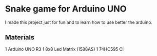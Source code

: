 # Snake game for Arduino UNO

I made this project just for fun and to learn how to use better the arduino.

## Materials

1 Arduino UNO R3
1 8x8 Led Matrix (1588AS)
1 74HC595 CI
